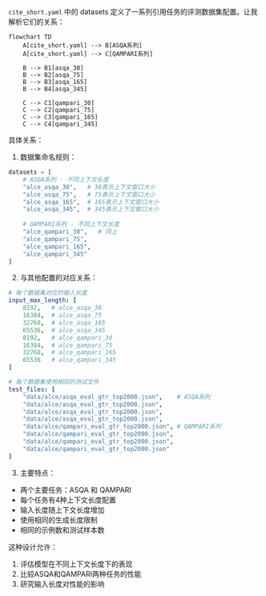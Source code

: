 

`cite_short.yaml` 中的 datasets 定义了一系列引用任务的评测数据集配置。让我解析它们的关系：

```mermaid
flowchart TD
    A[cite_short.yaml] --> B[ASQA系列]
    A[cite_short.yaml] --> C[QAMPARI系列]
    
    B --> B1[asqa_30]
    B --> B2[asqa_75]
    B --> B3[asqa_165]
    B --> B4[asqa_345]
    
    C --> C1[qampari_30]
    C --> C2[qampari_75]
    C --> C3[qampari_165]
    C --> C4[qampari_345]
```

具体关系：

1. 数据集命名规则：
```python
datasets = [
    # ASQA系列 - 不同上下文长度
    "alce_asqa_30",   # 30表示上下文窗口大小
    "alce_asqa_75",   # 75表示上下文窗口大小
    "alce_asqa_165",  # 165表示上下文窗口大小
    "alce_asqa_345",  # 345表示上下文窗口大小
    
    # QAMPARI系列 - 不同上下文长度
    "alce_qampari_30",   # 同上
    "alce_qampari_75",
    "alce_qampari_165",
    "alce_qampari_345"
]
```

2. 与其他配置的对应关系：
```yaml
# 每个数据集对应的输入长度
input_max_length: [
    8192,   # alce_asqa_30
    16384,  # alce_asqa_75
    32768,  # alce_asqa_165
    65536,  # alce_asqa_345
    8192,   # alce_qampari_30
    16384,  # alce_qampari_75
    32768,  # alce_qampari_165
    65536   # alce_qampari_345
]

# 每个数据集使用相同的测试文件
test_files: [
    "data/alce/asqa_eval_gtr_top2000.json",    # ASQA系列
    "data/alce/asqa_eval_gtr_top2000.json",
    "data/alce/asqa_eval_gtr_top2000.json",
    "data/alce/asqa_eval_gtr_top2000.json",
    "data/alce/qampari_eval_gtr_top2000.json", # QAMPARI系列
    "data/alce/qampari_eval_gtr_top2000.json",
    "data/alce/qampari_eval_gtr_top2000.json",
    "data/alce/qampari_eval_gtr_top2000.json"
]
```

3. 主要特点：
- 两个主要任务：ASQA 和 QAMPARI
- 每个任务有4种上下文长度配置
- 输入长度随上下文长度增加
- 使用相同的生成长度限制
- 相同的示例数和测试样本数

这种设计允许：
1. 评估模型在不同上下文长度下的表现
2. 比较ASQA和QAMPARI两种任务的性能
3. 研究输入长度对性能的影响